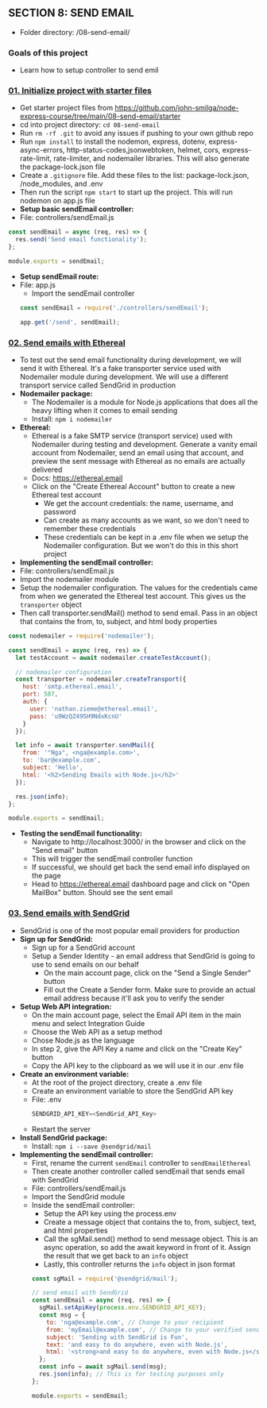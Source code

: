 ## SECTION 8: SEND EMAIL
- Folder directory: /08-send-email/

### Goals of this project
- Learn how to setup controller to send emil

### [01. Initialize project with starter files](https://github.com/sungnga/practice/commit/c5ed921702ddcd0bd1ebeb8bd51a629c7d5c6165?ts=2)
- Get starter project files from https://github.com/john-smilga/node-express-course/tree/main/08-send-email/starter
- cd into project directory: `cd 08-send-email`
- Run `rm -rf .git` to avoid any issues if pushing to your own github repo
- Run `npm install` to install the nodemon, express, dotenv, express-async-errors, http-status-codes,jsonwebtoken, helmet, cors, express-rate-limit, rate-limiter, and nodemailer libraries. This will also generate the package-lock.json file
- Create a `.gitignore` file. Add these files to the list: package-lock.json, /node_modules, and .env
- Then run the script `npm start` to start up the project. This will run nodemon on app.js file
- **Setup basic sendEmail controller:**
-  File: controllers/sendEmail.js
  ```js
  const sendEmail = async (req, res) => {
    res.send('Send email functionality');
  };

  module.exports = sendEmail;
  ```
- **Setup sendEmail route:**
- File: app.js
  - Import the sendEmail controller
  ```js
  const sendEmail = require('./controllers/sendEmail');

  app.get('/send', sendEmail);
  ```

### [02. Send emails with Ethereal](https://github.com/sungnga/practice/commit/2596dca3743db940b3b7f0aa189a7bfa15e8feb5?ts=2)
- To test out the send email functionality during development, we will send it with Ethereal. It's a fake transporter service used with Nodemailer module during development. We will use a different transport service called SendGrid in production
- **Nodemailer package:**
  - The Nodemailer is a module for Node.js applications that does all the heavy lifting when it comes to email sending
  - Install: `npm i nodemailer`
- **Ethereal:**
  - Ethereal is a fake SMTP service (transport service) used with Nodemailer during testing and development. Generate a vanity email account from Nodemailer, send an email using that account, and preview the sent message with Ethereal as no emails are actually delivered
  - Docs: https://ethereal.email
  - Click on the "Create Ethereal Account" button to create a new Ethereal test account
    - We get the account credentials: the name, username, and password
    - Can create as many accounts as we want, so we don't need to remember these credentials
    - These credentials can be kept in a .env file when we setup the Nodemailer configuration. But we won't do this in this short project
- **Implementing the sendEmail controller:**
-  File: controllers/sendEmail.js
  - Import the nodemailer module
  - Setup the nodemailer configuration. The values for the credentials came from when we generated the Ethereal test account. This gives us the `transporter` object
  - Then call transporter.sendMail() method to send email. Pass in an object that contains the from, to, subject, and html body properties
  ```js
  const nodemailer = require('nodemailer');

  const sendEmail = async (req, res) => {
    let testAccount = await nodemailer.createTestAccount();

    // nodemailer configuration
    const transporter = nodemailer.createTransport({
      host: 'smtp.ethereal.email',
      port: 587,
      auth: {
        user: 'nathan.zieme@ethereal.email',
        pass: 'u9WzQZ495H9NdxKcnU'
      }
    });

    let info = await transporter.sendMail({
      from: '"Nga", <nga@example.com>',
      to: 'bar@example.com',
      subject: 'Hello',
      html: '<h2>Sending Emails with Node.js</h2>'
    });

    res.json(info);
  };

  module.exports = sendEmail;
  ```
- **Testing the sendEmail functionality:**
  - Navigate to http://localhost:3000/ in the browser and click on the "Send email" button
  - This will trigger the sendEmail controller function
  - If successful, we should get back the send email info displayed on the page
  - Head to https://ethereal.email dashboard page and click on "Open MailBox" button. Should see the sent email

### [03. Send emails with SendGrid](https://github.com/sungnga/practice/commit/ac2cfe5bc20ee8c711e57498edc978ee5ecee936?ts=2)
- SendGrid is one of the most popular email providers for production
- **Sign up for SendGrid:**
  - Sign up for a SendGrid account
  - Setup a Sender Identity - an email address that SendGrid is going to use to send emails on our behalf
    - On the main account page, click on the "Send a Single Sender" button
    - Fill out the Create a Sender form. Make sure to provide an actual email address because it'll ask you to verify the sender
- **Setup Web API integration:**
  - On the main account page, select the Email API item in the main menu and select Integration Guide
  - Choose the Web API as a setup method
  - Chose Node.js as the language
  - In step 2, give the API Key a name and click on the "Create Key" button
  - Copy the API key to the clipboard as we will use it in our .env file
- **Create an environment variable:**
  - At the root of the project directory, create a .env file
  - Create an environment variable to store the SendGrid API key
  - File: .env
    ```js
    SENDGRID_API_KEY=<SendGrid_API_Key>
    ```
  - Restart the server
- **Install SendGrid package:**
  - Install: `npm i --save @sendgrid/mail`
- **Implementing the sendEmail controller:**
  - First, rename the current `sendEmail` controller to `sendEmailEthereal`
  - Then create another controller called sendEmail that sends email with SendGrid 
  -  File: controllers/sendEmail.js
    - Import the SendGrid module
    - Inside the sendEmail controller:
      - Setup the API key using the process.env
      - Create a message object that contains the to, from, subject, text, and html properties
      - Call the sgMail.send() method to send message object. This is an async operation, so add the await keyword in front of it. Assign the result that we get back to an `info` object
      - Lastly, this controller returns the `info` object in json format
      ```js
      const sgMail = require('@sendgrid/mail');

      // send email with SendGrid
      const sendEmail = async (req, res) => {
        sgMail.setApiKey(process.env.SENDGRID_API_KEY);
        const msg = {
          to: 'nga@example.com', // Change to your recipient
          from: 'myEmail@example.com', // Change to your verified sender
          subject: 'Sending with SendGrid is Fun',
          text: 'and easy to do anywhere, even with Node.js',
          html: '<strong>and easy to do anywhere, even with Node.js</strong>'
        };
        const info = await sgMail.send(msg);
        res.json(info); // This is for testing purposes only
      };

      module.exports = sendEmail;
      ```

